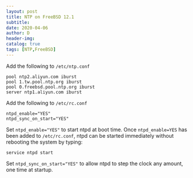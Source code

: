 ```yaml
--- 
layout: post
title: NTP on FreeBSD 12.1
subtitle:
date: 2020-04-06
author: D
header-img:
catalog: true
tags: [NTP,FreeBSD]
---
```


Add the following to `/etc/ntp.conf`
```
pool ntp2.aliyun.com iburst
pool 1.tw.pool.ntp.org iburst
pool 0.freebsd.pool.ntp.org iburst
server ntp1.aliyun.com iburst
```
Add the following to `/etc/rc.conf`
```
ntpd_enable="YES"
ntpd_sync_on_start="YES"
```
Set `ntpd_enable="YES"` to start ntpd at boot time. Once `ntpd_enable=YES` has been added to `/etc/rc.conf`, ntpd can be started immediately without rebooting the system by typing:
```
service ntpd start
```
Set `ntpd_sync_on_start="YES"` to allow ntpd to step the clock any amount, one time at startup. 
